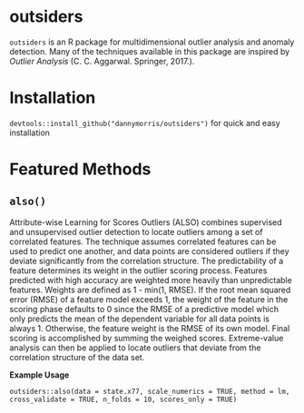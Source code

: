# outsiders

`outsiders` is an R package for multidimensional outlier analysis and anomaly detection. Many of the techniques available in this package are inspired by *Outlier Analysis* (C. C. Aggarwal. Springer, 2017.). 

# Installation

`devtools::install_github("dannymorris/outsiders")` for quick and easy installation

# Featured Methods

## `also()`

Attribute-wise Learning for Scores Outliers (ALSO) combines supervised and unsupervised outlier detection to locate outliers among a set of correlated features. The technique assumes correlated features can be used to predict one another, and data points are considered outliers if they deviate significantly from the correlation structure. The predictability of a feature determines its weight in the outlier scoring process. Features predicted with high accuracy are weighted more heavily than unpredictable features. Weights are defined as 1 - min(1, RMSE). If the root mean squared error (RMSE) of a feature model exceeds 1, the weight of the feature in the scoring phase defaults to 0 since the RMSE of a predictive model which only predicts the mean of the dependent variable for all data points is always 1. Otherwise, the feature weight is the RMSE of its own model. Final scoring is accomplished by summing the weighed scores. Extreme-value analysis can then be applied to locate outliers that deviate from the correlation structure of the data set. 

**Example Usage**

`outsiders::also(data = state.x77, scale_numerics = TRUE, method = lm, cross_validate = TRUE, n_folds = 10, scores_only = TRUE)`
